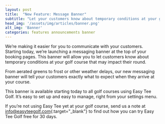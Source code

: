 ```yaml
---
layout: post
title:  "New Feature: Message Banner"
subtitle: "Let your customers know about temporary conditions at your golf course"
head_img: '/assets/img/articles/banner.png'
alt_img: 'Banner'
categories: features announcements banner
---
```


We’re making it easier for you to communicate with your customers. Starting today, we’re launching a messaging banner at the top of your booking pages. This banner will allow you to let customers know about temporary conditions at your golf course that may impact their round. 

From aerated greens to frost or other weather delays, our new messaging banner will tell your customers exactly what to expect when they arrive at your course.

This banner is available starting today to all golf courses using Easy Tee Golf. It’s easy to set up and easy to manage, right from your settings menu. 

If you’re not using Easy Tee yet at your golf course, send us a note at [info@easyteegolf.com](mailto:info@easyteegolf.com){:target="_blank"} to find out how you can try Easy Tee Golf free for 30 days.

